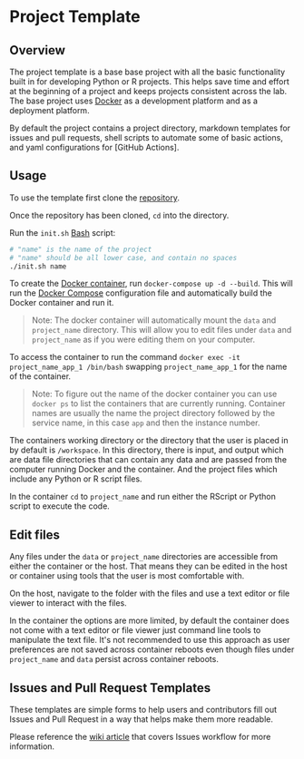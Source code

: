 # Project Template

## Overview

The project template is a base base project with all the basic functionality built in for developing
Python or R projects. This helps save time and effort at the beginning of a project and keeps
projects consistent across the lab. The base project uses
[Docker](https://ndclab.github.io/wiki/docs/technical-docs/docker-usage.html) as a development
platform and as a deployment platform.

By default the project contains a project directory, markdown templates for issues and pull
requests, shell scripts to automate some of basic actions, and yaml configurations for [GitHub
Actions].

## Usage

To use the template first clone the
[repository](https://github.com/NDCLab/project-template/tree/main).

Once the repository has been cloned, `cd` into the directory.

Run the `init.sh` [Bash](https://en.wikipedia.org/wiki/Bash_%28Unix_shell%29) script:

```bash
# "name" is the name of the project
# "name" should be all lower case, and contain no spaces
./init.sh name
```

To create the [Docker container](https://www.docker.com/resources/what-container), run
`docker-compose up -d --build`. This will run the [Docker Compose](https://docs.docker.com/compose/)
configuration file and automatically build the Docker container and run it.

> Note: The docker container will automatically mount the `data` and `project_name` directory. This
> will allow you to edit files under `data` and `project_name` as if you were editing them on your
> computer.

To access the container to run the command `docker exec -it project_name_app_1 /bin/bash` swapping
`project_name_app_1` for the name of the container.

> Note: To figure out the name of the docker container you can use `docker ps` to list the
> containers that are currently running. Container names are usually the name the project directory
> followed by the service name, in this case `app` and then the instance number.

The containers working directory or the directory that the user is placed in by default is
`/workspace`. In this directory, there is input, and output which are data file directories that can
contain any data and are passed from the computer running Docker and the container. And the project
files which include any Python or R script files.

In the container `cd` to `project_name` and run either the RScript or Python script to execute the
code.

## Edit files

Any files under the `data` or `project_name` directories are accessible from either the container or
the host. That means they can be edited in the host or container using tools that the user is most
comfortable with.

On the host, navigate to the folder with the files and use a text editor or file viewer to interact
with the files.

In the container the options are more limited, by default the container does not come with a text
editor or file viewer just command line tools to manipulate the text file. It's not recommended to
use this approach as user preferences are not saved across container reboots even though files under
`project_name` and `data` persist across container reboots.

## Issues and Pull Request Templates

These templates are simple forms to help users and contributors fill out Issues and Pull Request in
a way that helps make them more readable.

Please reference the [wiki article]() that covers Issues workflow for more information.
